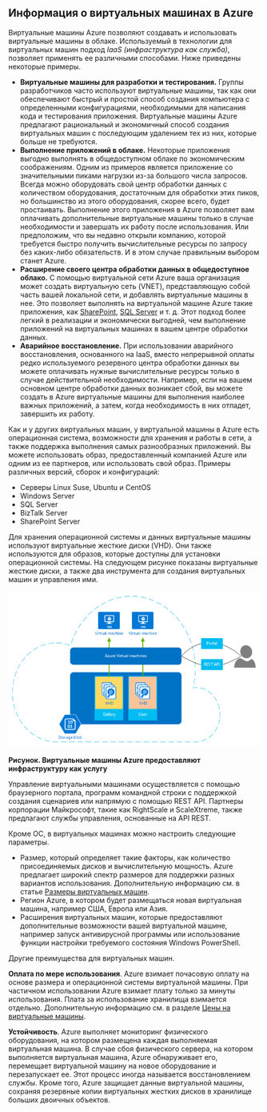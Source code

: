<a name="tellmevm"></a>

## Информация о виртуальных машинах в Azure
Виртуальные машины Azure позволяют создавать и использовать виртуальные машины в облаке. Используемый в технологии для виртуальных машин подход *IaaS (инфраструктура как служба)*, позволяет применять ее различными способами. Ниже приведены некоторые примеры.

* **Виртуальные машины для разработки и тестирования.** Группы разработчиков часто используют виртуальные машины, так как они обеспечивают быстрый и простой способ создания компьютера с определенными конфигурациями, необходимыми для написания кода и тестирования приложения. Виртуальные машины Azure предлагают рациональный и экономичный способ создания виртуальных машин с последующим удалением тех из них, которые больше не требуются.
* **Выполнение приложений в облаке.** Некоторые приложения выгодно выполнять в общедоступном облаке по экономическим соображениям. Одним из примеров является приложение со значительными пиками нагрузки из-за большого числа запросов. Всегда можно оборудовать свой центр обработки данных с количеством оборудования, достаточным для обработки этих пиков, но большинство из этого оборудования, скорее всего, будет простаивать. Выполнение этого приложения в Azure позволяет вам оплачивать дополнительные виртуальные машины только в случае необходимости и завершать их работу после использования. Или предположим, что вы недавно открыли компанию, которой требуется быстро получить вычислительные ресурсы по запросу без каких-либо обязательств. И в этом случае правильным выбором станет Azure.
* **Расширение своего центра обработки данных в общедоступное облако.** С помощью виртуальной сети Azure ваша организация может создать виртуальную сеть (VNET), представляющую собой часть вашей локальной сети, и добавлять виртуальные машины в нее. Это позволяет выполнять на виртуальной машине Azure такие приложения, как [SharePoint](../articles/virtual-machines/virtual-machines-windows-sharepoint-farm.md), [SQL Server](../articles/virtual-machines/virtual-machines-windows-sql-server-iaas-overview.md) и т. д. Этот подход более легкий в реализации и экономически выгодней, чем выполнение приложений на виртуальных машинах в вашем центре обработки данных.   
* **Аварийное восстановление.** При использовании аварийного восстановления, основанного на IaaS, вместо непрерывной оплаты редко используемого резервного центра обработки данных вы можете оплачивать нужные вычислительные ресурсы только в случае действительной необходимости. Например, если на вашем основном центре обработки данных возникает сбой, вы можете создать в Azure виртуальные машины для выполнения наиболее важных приложений, а затем, когда необходимость в них отпадет, завершить их работу.

Как и у других виртуальных машин, у виртуальной машины в Azure есть операционная система, возможности для хранения и работы в сети, а также поддержка выполнения самых разнообразных приложений. Вы можете использовать образ, предоставленный компанией Azure или одним из ее партнеров, или использовать свой образ. Примеры различных версий, сборок и конфигураций:

* Серверы Linux Suse, Ubuntu и CentOS
* Windows Server 
* SQL Server
* BizTalk Server 
* SharePoint Server

Для хранения операционной системы и данных виртуальные машины используют виртуальные жесткие диски (VHD). Они также используются для образов, которые доступны для установки операционной системы. На следующем рисунке показаны виртуальные жесткие диски, а также два инструмента для создания виртуальных машин и управления ими.

<a name="fig_createvms"></a> ![vm\_diagram](./media/virtual-machines-choose-me-content/diagram.png)

**Рисунок. Виртуальные машины Azure предоставляют инфраструктуру как услугу**

Управление виртуальными машинами осуществляется с помощью браузерного портала, программ командной строки с поддержкой создания сценариев или напрямую с помощью REST API. Партнеры корпорации Майкрософт, такие как RightScale и ScaleXtreme, также предлагают службы управления, основанные на API REST.

Кроме ОС, в виртуальных машинах можно настроить следующие параметры.

* Размер, который определяет такие факторы, как количество присоединяемых дисков и вычислительную мощность. Azure предлагает широкий спектр размеров для поддержки разных вариантов использования. Дополнительную информацию см. в статье [Размеры виртуальных машин](../articles/virtual-machines/virtual-machines-linux-sizes.md).  
* Регион Azure, в котором будет размещаться новая виртуальная машина, например США, Европа или Азия. 
* Расширения виртуальных машин, которые предоставляют дополнительные возможности вашей виртуальной машине, например запуск антивирусной программы или использование функции настройки требуемого состояния Windows PowerShell.

Другие преимущества для виртуальных машин.

**Оплата по мере использования**. Azure взимает почасовую оплату на основе размера и операционной системы виртуальной машины. При частичном использовании Azure взимает плату только за минуты использования. Плата за использование хранилища взимается отдельно. Дополнительную информацию см. в разделе [Цены на виртуальные машины](https://azure.microsoft.com/pricing/details/virtual-machines/).

**Устойчивость**. Azure выполняет мониторинг физического оборудования, на котором размещена каждая выполняемая виртуальная машина. В случае сбоя физического сервера, на котором выполняется виртуальная машина, Azure обнаруживает его, перемещает виртуальной машину на новое оборудование и перезапускает ее. Этот процесс иногда называется восстановлением службы. Кроме того, Azure защищает данные виртуальной машины, сохраняя резервные копии виртуальных жестких дисков в хранилище больших двоичных объектов.

